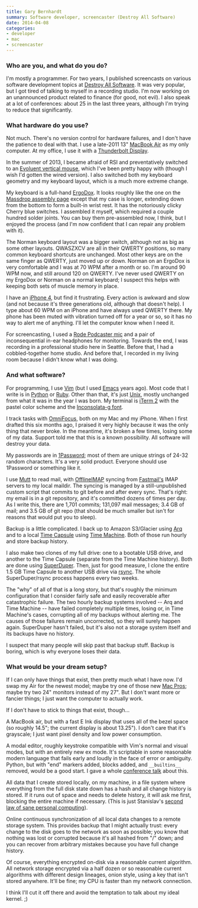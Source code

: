 ```yaml
---
title: Gary Bernhardt
summary: Software developer, screencaster (Destroy All Software)
date: 2014-04-08
categories:
- developer
- mac
- screencaster
---
```


### Who are you, and what do you do?

I'm mostly a programmer. For two years, I published screencasts on various software development topics at [Destroy All Software](http://www.destroyallsoftware.com/ "Developer screencasts."). It was very popular, but I got tired of talking to myself in a recording studio. I'm now working on an unannounced product related to finance (for good, not evil). I also speak at a lot of conferences: about 25 in the last three years, although I'm trying to reduce that significantly.

### What hardware do you use?

Not much. There's no version control for hardware failures, and I don't have the patience to deal with that. I use a late-2011 13" [MacBook Air][macbook-air] as my only computer. At my office, I use it with a [Thunderbolt Display][thunderbolt-display].

In the summer of 2013, I became afraid of RSI and preventatively switched to an [Evoluent vertical mouse][verticalmouse], which I've been pretty happy with (though I wish I'd gotten the wired version). I also switched both my keyboard geometry and my keyboard layout, which is a much more extreme change.

My keyboard is a full-hand [ErgoDox][]. It looks roughly like the one on the [Massdrop assembly page](https://www.massdrop.com/ext/ergodox/assembly.php "A guide to assembling an ErgoDox.") except that my case is longer, extending down from the bottom to form a built-in wrist rest. It has the notoriously clicky Cherry blue switches. I assembled it myself, which required a couple hundred solder joints. You can buy them pre-assembled now, I think, but I enjoyed the process (and I'm now confident that I can repair any problem with it).

The Norman keyboard layout was a bigger switch, although not as big as some other layouts. QWASZXCV are all in their QWERTY positions, so many common keyboard shortcuts are unchanged. Most other keys are on the same finger as QWERTY, just moved up or down. Norman on an ErgoDox is very comfortable and I was at 70 WPM after a month or so. I'm around 90 WPM now, and still around 120 on QWERTY. I've never used QWERTY on my ErgoDox or Norman on a normal keyboard; I suspect this helps with keeping both sets of muscle memory in place.

I have an [iPhone 4][iphone-4], but find it frustrating. Every action is awkward and slow (and not because it's three generations old, although that doesn't help). I type about 60 WPM on an iPhone and have always used QWERTY there. My phone has been muted with vibration turned off for a year or so, so it has no way to alert me of anything. I'll let the computer know when I need it.

For screencasting, I used a [Rode Podcaster mic][podcaster] and a pair of inconsequential in-ear headphones for monitoring. Towards the end, I was recording in a professional studio here in Seattle. Before that, I had a cobbled-together home studio. And before that, I recorded in my living room because I didn't know what I was doing.

### And what software?

For programming, I use [Vim][] (but I used [Emacs][] years ago). Most code that I write is in [Python][] or [Ruby][]. Other than that, it's just [Unix](http://web.mit.edu/~simsong/www/ugh.pdf "A PDF of the Unix-Haters Handbook."), mostly unchanged from what it was in the year I was born. My terminal is [iTerm 2][iterm2] with the pastel color scheme and the [Inconsolata-g font][inconsolata-g].

I track tasks with [OmniFocus][], both on my Mac and my iPhone. When I first drafted this six months ago, I praised it very highly because it was the only thing that never broke. In the meantime, it's broken a few times, losing some of my data. Support told me that this is a known possibility. All software will destroy your data.

My passwords are in [1Password][]; most of them are unique strings of 24-32 random characters. It's a very solid product. Everyone should use 1Password or something like it.

I use [Mutt][] to read mail, with [OfflineIMAP][] syncing from [Fastmail's][fastmail] IMAP servers to my local maildir. The syncing is managed by a still-unpublished custom script that commits to git before and after every sync. That's right: my email is in a git repository, and it's committed dozens of times per day. As I write this, there are 1,701 commits; 131,097 mail messages; 3.4 GB of mail; and 3.5 GB of git repo (that should be much smaller but isn't for reasons that would put you to sleep).

Backup is a little complicated. I back up to Amazon S3/Glacier using [Arq][] and to a local [Time Capsule][time-capsule] using [Time Machine][time-machine]. Both of those run hourly and store backup history.

I also make two clones of my full drive: one to a bootable USB drive, and another to the Time Capsule (separate from the Time Machine history). Both are done using [SuperDuper][]. Then, just for good measure, I clone the entire 1.5 GB Time Capsule to another USB drive via [rsync][]. The whole SuperDuper/rsync process happens every two weeks.

The "why" of all of that is a long story, but that's roughly the minimum configuration that I consider fairly safe and easily recoverable after catastrophic failure. The two hourly backup systems involved -- Arq and Time Machine -- have failed completely multiple times, losing or, in Time Machine's cases, corrupting all of my backups without alerting me. The causes of those failures remain uncorrected, so they will surely happen again. SuperDuper hasn't failed, but it's also not a storage system itself and its backups have no history.

I suspect that many people will skip past that backup stuff. Backup is boring, which is why everyone loses their data.

### What would be your dream setup?

If I can only have things that exist, then pretty much what I have now. I'd swap my Air for the newest model; maybe try one of those new [Mac Pros][mac-pro]; maybe try two 24" monitors instead of my 27". But I don't want more or fancier things; I just want the computer to actually work.

If I don't have to stick to things that exist, though...

A MacBook air, but with a fast E Ink display that uses all of the bezel space (so roughly 14.5"; the current display is about 13.25"). I don't care that it's grayscale; I just want pixel density and low power consumption.

A modal editor, roughly keystroke compatible with Vim's normal and visual modes, but with an entirely new ex mode. It's scriptable in some reasonable modern language that fails early and loudly in the face of error or ambiguity. Python, but with "end" markers added, blocks added, and `__builtins__` removed, would be a good start. I gave a whole [conference talk](https://www.destroyallsoftware.com/talks/a-whole-new-world "Gary's talk about his ambitious software project.") about this.

All data that I create stored locally, on my machine, in a file system where everything from the full disk state down has a hash and all change history is stored. If it runs out of space and needs to delete history, it will ask me first, blocking the entire machine if necessary. (This is just Stanislav's [second law of sane personal computing](http://www.loper-os.org/?p=284 "An article descripting the Seven Laws of Sane Personal Computing.")).

Online continuous synchronization of all local data changes to a remote storage system. This provides backup that I might actually trust: every change to the disk goes to the network as soon as possible; you know that nothing was lost or corrupted because it's all hashed from "/" down; and you can recover from arbitrary mistakes because you have full change history.

Of course, everything encrypted on-disk via a reasonable current algorithm. All network storage encrypted via a half dozen or so reasonable current algorithms with different design lineages, onion style, using a key that isn't stored anywhere. It'll be fine; my CPU is faster than my network connection.

I think I'll cut it off there and avoid the temptation to talk about my ideal kernel. ;)

[1password]: https://1password.com "Password management software for Mac OS X."
[arq]: https://www.arqbackup.com/ "S3-based backup for the Mac."
[emacs]: http://www.gnu.org/software/emacs/ "A free open-source text editor."
[ergodox]: https://www.ergodox.io/ "A buildable split ergonomic keyboard."
[fastmail]: https://www.fastmail.com/ "An email hosting service."
[inconsolata-g]: https://leonardo-m.livejournal.com/77079.html "A font."
[iphone-4]: https://en.wikipedia.org/wiki/IPhone_4 "A smartphone."
[iterm2]: https://iterm2.com/ "An alternative terminal application for Mac OS X."
[mac-pro]: https://www.apple.com/mac-pro/ "The Intel-based Mac tower computer."
[macbook-air]: https://www.apple.com/macbook-air/ "A very thin laptop."
[mutt]: http://www.mutt.org/ "A command-line email client."
[offlineimap]: https://www.offlineimap.org/ "A tool for syncing mail from an IMAP server."
[omnifocus]: https://www.omnigroup.com/omnifocus/ "Task management software for the Mac."
[podcaster]: http://www.rode.com/microphones/podcaster "A USB microphone."
[python]: https://www.python.org/ "An interpreted scripting language."
[rsync]: https://rsync.samba.org/ "An open-source file transfer/syncing tool."
[ruby]: https://www.ruby-lang.org/en/ "An interpreted scripting language."
[superduper]: https://shirt-pocket.com/SuperDuper/SuperDuperDescription.html "An excellent Mac backup/cloning application."
[thunderbolt-display]: https://www.apple.com/displays/ "A Thunderbolt-powered monitor."
[time-capsule]: https://www.apple.com/mac/ "A WiFi access point and backup system."
[time-machine]: https://en.wikipedia.org/wiki/Time_Machine_(Mac_OS) "Backup software for the masses, included with Mac OS X 10.5."
[verticalmouse]: http://evoluent.com/products/vm4rw/ "A unique wireless mouse."
[vim]: https://www.vim.org/ "A command-line text editor."
